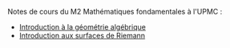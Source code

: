 Notes de cours du M2 Mathématiques fondamentales à l'UPMC :
* [Introduction à la géométrie algébrique](http://mathfond.math.upmc.fr/2015-16/fiches/Itenberg-intro.html)
* [Introduction aux surfaces de Riemann](http://mathfond.math.upmc.fr/2015-16/fiches/Marche-intro.html)
